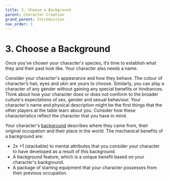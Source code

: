 ```yaml
---
title: 3. Choose a Background
parent: Character Creation
grand_parent: Introduction
nav_order: 3
---
```


# 3. Choose a Background
Once you've chosen your character's species, it’s time to establish what they and their past look like. Your character also needs a name.

Consider your character's appearance and how they behave. The colour of character’s hair, eyes and skin are yours to choose. Similarly, you can play a character of any gender without gaining any special benefits or hindrances. Think about how your character does or does not conform to the broader culture's expectations of sex, gender and sexual behaviour. Your character's name and physical description might be the first things that the other players at the table learn about you. Consider how these characteristics reflect the character that you have in mind.

Your character's [background](https://stormchaserroleplaying.com/stormchaserRPG/Backgrounds/) describes where they came from, their original occupation and their place in the world. The mechanical benefits of a background are:
* 2x +1 (stackable) to mental attributes that you consider your character to have developed as a result of this background.
* A background feature, which is a unique benefit based on your character's background.
* A package of starting equipment that your character possesses from their previous occupation.
